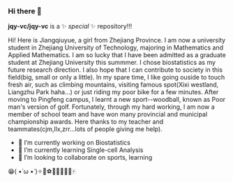 ### Hi there 👋

**jqy-vc/jqy-vc** is a ✨ _special_ ✨ repository!!!

Hi! Here is Jiangqiuyue, a girl from Zhejiang Province. I am now a university student in Zhejiang University of Technology, majoring in Mathematics and Applied Mathematics. I am so lucky that I have been admitted
as a graduate student at Zhejiang University this summmer. I chose biostatistics as my future research direction. I also hope that I can contribute to society in this field(big, small or only a little).
In my spare time, I like going ouside to touch fresh air, such as climbing mountains, visiting famous spot(Xixi westland, Liangzhu Park haha...) or just riding my poor bike for a few minutes. After moving to Pingfeng
campus, I learnt a new sport--woodball, known as Poor man's version of golf. Fortunately, through my hard working, I am now a member of school team and have won many provincial and municipal championship awards. Here
thanks to my teacher and teammates(cjm,llx,zrr...lots of people giving me help).


- 🔭 I’m currently working on Biostatistics
- 🌱 I’m currently learning Single-cell Analysis
- 👯 I’m looking to collaborate on sports, learning

😁( •̀ ω •́ )✧🎈⚽🏀🏐🎱⛳🏓🀄
